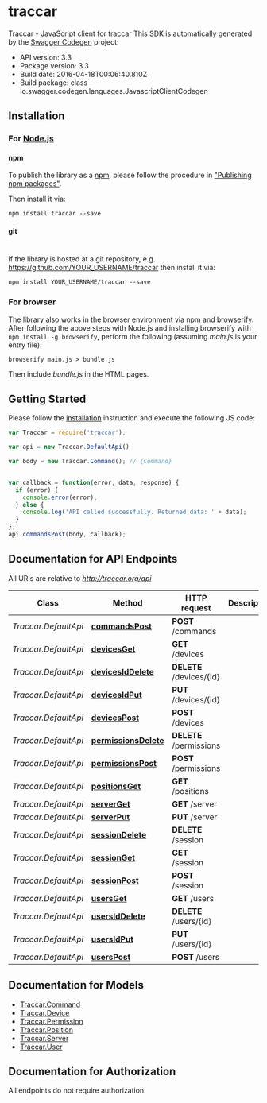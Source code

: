# traccar

Traccar - JavaScript client for traccar
This SDK is automatically generated by the [Swagger Codegen](https://github.com/swagger-api/swagger-codegen) project:

- API version: 3.3
- Package version: 3.3
- Build date: 2016-04-18T00:06:40.810Z
- Build package: class io.swagger.codegen.languages.JavascriptClientCodegen

## Installation

### For [Node.js](https://nodejs.org/)

#### npm

To publish the library as a [npm](https://www.npmjs.com/),
please follow the procedure in ["Publishing npm packages"](https://docs.npmjs.com/getting-started/publishing-npm-packages).

Then install it via:

```shell
npm install traccar --save
```

#### git
#
If the library is hosted at a git repository, e.g.
https://github.com/YOUR_USERNAME/traccar
then install it via:

```shell
npm install YOUR_USERNAME/traccar --save
```

### For browser

The library also works in the browser environment via npm and [browserify](http://browserify.org/). After following
the above steps with Node.js and installing browserify with `npm install -g browserify`,
perform the following (assuming *main.js* is your entry file):

```shell
browserify main.js > bundle.js
```

Then include *bundle.js* in the HTML pages.

## Getting Started

Please follow the [installation](#installation) instruction and execute the following JS code:

```javascript
var Traccar = require('traccar');

var api = new Traccar.DefaultApi()

var body = new Traccar.Command(); // {Command} 


var callback = function(error, data, response) {
  if (error) {
    console.error(error);
  } else {
    console.log('API called successfully. Returned data: ' + data);
  }
};
api.commandsPost(body, callback);

```

## Documentation for API Endpoints

All URIs are relative to *http://traccar.org/api*

Class | Method | HTTP request | Description
------------ | ------------- | ------------- | -------------
*Traccar.DefaultApi* | [**commandsPost**](docs/DefaultApi.md#commandsPost) | **POST** /commands | 
*Traccar.DefaultApi* | [**devicesGet**](docs/DefaultApi.md#devicesGet) | **GET** /devices | 
*Traccar.DefaultApi* | [**devicesIdDelete**](docs/DefaultApi.md#devicesIdDelete) | **DELETE** /devices/{id} | 
*Traccar.DefaultApi* | [**devicesIdPut**](docs/DefaultApi.md#devicesIdPut) | **PUT** /devices/{id} | 
*Traccar.DefaultApi* | [**devicesPost**](docs/DefaultApi.md#devicesPost) | **POST** /devices | 
*Traccar.DefaultApi* | [**permissionsDelete**](docs/DefaultApi.md#permissionsDelete) | **DELETE** /permissions | 
*Traccar.DefaultApi* | [**permissionsPost**](docs/DefaultApi.md#permissionsPost) | **POST** /permissions | 
*Traccar.DefaultApi* | [**positionsGet**](docs/DefaultApi.md#positionsGet) | **GET** /positions | 
*Traccar.DefaultApi* | [**serverGet**](docs/DefaultApi.md#serverGet) | **GET** /server | 
*Traccar.DefaultApi* | [**serverPut**](docs/DefaultApi.md#serverPut) | **PUT** /server | 
*Traccar.DefaultApi* | [**sessionDelete**](docs/DefaultApi.md#sessionDelete) | **DELETE** /session | 
*Traccar.DefaultApi* | [**sessionGet**](docs/DefaultApi.md#sessionGet) | **GET** /session | 
*Traccar.DefaultApi* | [**sessionPost**](docs/DefaultApi.md#sessionPost) | **POST** /session | 
*Traccar.DefaultApi* | [**usersGet**](docs/DefaultApi.md#usersGet) | **GET** /users | 
*Traccar.DefaultApi* | [**usersIdDelete**](docs/DefaultApi.md#usersIdDelete) | **DELETE** /users/{id} | 
*Traccar.DefaultApi* | [**usersIdPut**](docs/DefaultApi.md#usersIdPut) | **PUT** /users/{id} | 
*Traccar.DefaultApi* | [**usersPost**](docs/DefaultApi.md#usersPost) | **POST** /users | 


## Documentation for Models

 - [Traccar.Command](docs/Command.md)
 - [Traccar.Device](docs/Device.md)
 - [Traccar.Permission](docs/Permission.md)
 - [Traccar.Position](docs/Position.md)
 - [Traccar.Server](docs/Server.md)
 - [Traccar.User](docs/User.md)


## Documentation for Authorization

 All endpoints do not require authorization.

